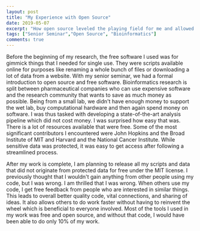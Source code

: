 ```yaml
---
layout: post
title: "My Experience with Open Source"
date: 2019-05-07
excerpt: "How open source leveled the playing field for me and allowed me to complete my senior research"
tags: ["Senior Seminar","Open Source", "Bioinformatics"]
comments: true
---
```

Before the beginning of my research, the free software I used was for gimmick things that I needed for single use. They were scripts available online for purposes like renaming a whole bunch of files or downloading a lot of data from a website. With my senior seminar, we had a formal introduction to open source and free software. Bioinformatics research is split between pharmaceutical companies who can use expensive software and the research community that wants to save as much money as possible. Being from a small lab, we didn't have enough money to support the wet lab, buy computational hardware and then again spend money on software. I was thus tasked with developing a state-of-the-art analysis pipeline which did not cost money. I was surprised how easy that was. There is a lot of resources available that were free. Some of the most significant contributors I encountered were John Hopkins and the Broad Institute of MIT and Harvard and the National Cancer Institute. While sensitive data was protected, it was easy to get access after following a streamlined process.

After my work is complete, I am planning to release all my scripts and data that did not originate from protected data for free under the MIT license. I previously thought that I wouldn't gain anything from other people using my code, but I was wrong. I am thrilled that I was wrong. When others use my code, I get free feedback from people who are interested in similar things. This leads to overall better quality code, vital connections, and sharing of ideas. It also allows others to do work faster without having to reinvent the wheel which is beneficial to everyone involved. Most of the tools I used in my work was free and open source, and without that code, I would have been able to do only 10% of my work.
